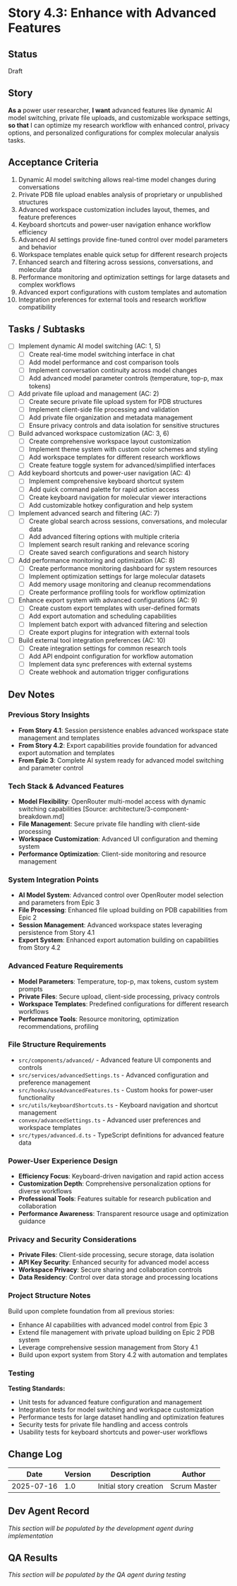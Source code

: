 # Story 4.3: Enhance with Advanced Features

## Status
Draft

## Story
**As a** power user researcher,
**I want** advanced features like dynamic AI model switching, private file uploads, and customizable workspace settings,
**so that** I can optimize my research workflow with enhanced control, privacy options, and personalized configurations for complex molecular analysis tasks.

## Acceptance Criteria
1. Dynamic AI model switching allows real-time model changes during conversations
2. Private PDB file upload enables analysis of proprietary or unpublished structures
3. Advanced workspace customization includes layout, themes, and feature preferences
4. Keyboard shortcuts and power-user navigation enhance workflow efficiency
5. Advanced AI settings provide fine-tuned control over model parameters and behavior
6. Workspace templates enable quick setup for different research projects
7. Enhanced search and filtering across sessions, conversations, and molecular data
8. Performance monitoring and optimization settings for large datasets and complex workflows
9. Advanced export configurations with custom templates and automation
10. Integration preferences for external tools and research workflow compatibility

## Tasks / Subtasks
- [ ] Implement dynamic AI model switching (AC: 1, 5)
  - [ ] Create real-time model switching interface in chat
  - [ ] Add model performance and cost comparison tools
  - [ ] Implement conversation continuity across model changes
  - [ ] Add advanced model parameter controls (temperature, top-p, max tokens)
- [ ] Add private file upload and management (AC: 2)
  - [ ] Create secure private file upload system for PDB structures
  - [ ] Implement client-side file processing and validation
  - [ ] Add private file organization and metadata management
  - [ ] Ensure privacy controls and data isolation for sensitive structures
- [ ] Build advanced workspace customization (AC: 3, 6)
  - [ ] Create comprehensive workspace layout customization
  - [ ] Implement theme system with custom color schemes and styling
  - [ ] Add workspace templates for different research workflows
  - [ ] Create feature toggle system for advanced/simplified interfaces
- [ ] Add keyboard shortcuts and power-user navigation (AC: 4)
  - [ ] Implement comprehensive keyboard shortcut system
  - [ ] Add quick command palette for rapid action access
  - [ ] Create keyboard navigation for molecular viewer interactions
  - [ ] Add customizable hotkey configuration and help system
- [ ] Implement advanced search and filtering (AC: 7)
  - [ ] Create global search across sessions, conversations, and molecular data
  - [ ] Add advanced filtering options with multiple criteria
  - [ ] Implement search result ranking and relevance scoring
  - [ ] Create saved search configurations and search history
- [ ] Add performance monitoring and optimization (AC: 8)
  - [ ] Create performance monitoring dashboard for system resources
  - [ ] Implement optimization settings for large molecular datasets
  - [ ] Add memory usage monitoring and cleanup recommendations
  - [ ] Create performance profiling tools for workflow optimization
- [ ] Enhance export system with advanced configurations (AC: 9)
  - [ ] Create custom export templates with user-defined formats
  - [ ] Add export automation and scheduling capabilities
  - [ ] Implement batch export with advanced filtering and selection
  - [ ] Create export plugins for integration with external tools
- [ ] Build external tool integration preferences (AC: 10)
  - [ ] Create integration settings for common research tools
  - [ ] Add API endpoint configuration for workflow automation
  - [ ] Implement data sync preferences with external systems
  - [ ] Create webhook and automation trigger configurations

## Dev Notes

### Previous Story Insights
- **From Story 4.1**: Session persistence enables advanced workspace state management and templates
- **From Story 4.2**: Export capabilities provide foundation for advanced export automation and templates
- **From Epic 3**: Complete AI system ready for advanced model switching and parameter control

### Tech Stack & Advanced Features
- **Model Flexibility**: OpenRouter multi-model access with dynamic switching capabilities [Source: architecture/3-component-breakdown.md]
- **File Management**: Secure private file handling with client-side processing
- **Workspace Customization**: Advanced UI configuration and theming system
- **Performance Optimization**: Client-side monitoring and resource management

### System Integration Points
- **AI Model System**: Advanced control over OpenRouter model selection and parameters from Epic 3
- **File Processing**: Enhanced file upload building on PDB capabilities from Epic 2
- **Session Management**: Advanced workspace states leveraging persistence from Story 4.1
- **Export System**: Enhanced export automation building on capabilities from Story 4.2

### Advanced Feature Requirements
- **Model Parameters**: Temperature, top-p, max tokens, custom system prompts
- **Private Files**: Secure upload, client-side processing, privacy controls
- **Workspace Templates**: Predefined configurations for different research workflows
- **Performance Tools**: Resource monitoring, optimization recommendations, profiling

### File Structure Requirements
- `src/components/advanced/` - Advanced feature UI components and controls
- `src/services/advancedSettings.ts` - Advanced configuration and preference management
- `src/hooks/useAdvancedFeatures.ts` - Custom hooks for power-user functionality
- `src/utils/keyboardShortcuts.ts` - Keyboard navigation and shortcut management
- `convex/advancedSettings.ts` - Advanced user preferences and workspace templates
- `src/types/advanced.d.ts` - TypeScript definitions for advanced feature data

### Power-User Experience Design
- **Efficiency Focus**: Keyboard-driven navigation and rapid action access
- **Customization Depth**: Comprehensive personalization options for diverse workflows
- **Professional Tools**: Features suitable for research publication and collaboration
- **Performance Awareness**: Transparent resource usage and optimization guidance

### Privacy and Security Considerations
- **Private Files**: Client-side processing, secure storage, data isolation
- **API Key Security**: Enhanced security for advanced model access
- **Workspace Privacy**: Secure sharing and collaboration controls
- **Data Residency**: Control over data storage and processing locations

### Project Structure Notes
Build upon complete foundation from all previous stories:
- Enhance AI capabilities with advanced model control from Epic 3
- Extend file management with private upload building on Epic 2 PDB system
- Leverage comprehensive session management from Story 4.1
- Build upon export system from Story 4.2 with automation and templates

### Testing
**Testing Standards:**
- Unit tests for advanced feature configuration and management
- Integration tests for model switching and workspace customization
- Performance tests for large dataset handling and optimization features
- Security tests for private file handling and access controls
- Usability tests for keyboard shortcuts and power-user workflows

## Change Log
| Date | Version | Description | Author |
|------|---------|-------------|---------|
| 2025-07-16 | 1.0 | Initial story creation | Scrum Master |

## Dev Agent Record
*This section will be populated by the development agent during implementation*

## QA Results
*This section will be populated by the QA agent during testing*